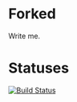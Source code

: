 # Forked

Write me.

# Statuses
[![Build Status](https://travis-ci.org/FoodFor4/Forked.svg?branch=master)](https://travis-ci.org/FoodFor4/Forked)